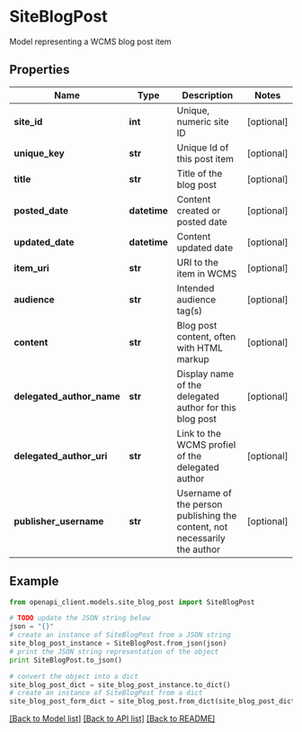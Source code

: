 # SiteBlogPost

Model representing a WCMS blog post item

## Properties

Name | Type | Description | Notes
------------ | ------------- | ------------- | -------------
**site_id** | **int** | Unique, numeric site ID | [optional] 
**unique_key** | **str** | Unique Id of this post item | [optional] 
**title** | **str** | Title of the blog post | [optional] 
**posted_date** | **datetime** | Content created or posted date | [optional] 
**updated_date** | **datetime** | Content updated date | [optional] 
**item_uri** | **str** | URI to the item in WCMS | [optional] 
**audience** | **str** | Intended audience tag(s) | [optional] 
**content** | **str** | Blog post content, often with HTML markup | [optional] 
**delegated_author_name** | **str** | Display name of the delegated author for this blog post | [optional] 
**delegated_author_uri** | **str** | Link to the WCMS profiel of the delegated author | [optional] 
**publisher_username** | **str** | Username of the person publishing the content, not necessarily the author | [optional] 

## Example

```python
from openapi_client.models.site_blog_post import SiteBlogPost

# TODO update the JSON string below
json = "{}"
# create an instance of SiteBlogPost from a JSON string
site_blog_post_instance = SiteBlogPost.from_json(json)
# print the JSON string representation of the object
print SiteBlogPost.to_json()

# convert the object into a dict
site_blog_post_dict = site_blog_post_instance.to_dict()
# create an instance of SiteBlogPost from a dict
site_blog_post_form_dict = site_blog_post.from_dict(site_blog_post_dict)
```
[[Back to Model list]](../README.md#documentation-for-models) [[Back to API list]](../README.md#documentation-for-api-endpoints) [[Back to README]](../README.md)


